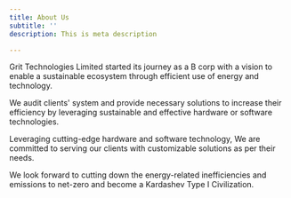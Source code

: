 ```yaml
---
title: About Us
subtitle: ''
description: This is meta description

---
```

Grit Technologies Limited started its journey as a B corp with a vision to enable a sustainable ecosystem through efficient use of energy and technology.

We audit clients' system and provide necessary solutions to increase their efficiency by leveraging sustainable and effective hardware or software technologies.

Leveraging cutting-edge hardware and software technology, We are committed to serving our clients with customizable solutions as per their needs.

We look forward to cutting down the energy-related inefficiencies and emissions to net-zero and become a Kardashev Type I Civilization.
